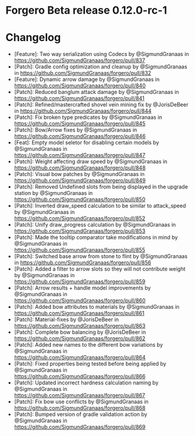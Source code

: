 # Forgero Beta release 0.12.0-rc-1

# Changelog

* [Feature]: Two way serialization using Codecs by @SigmundGranaas in https://github.com/SigmundGranaas/forgero/pull/837
* [Patch]: Gradle config optimization and cleanup by @SigmundGranaas
  in https://github.com/SigmundGranaas/forgero/pull/832
* [Feature]: Dynamic arrow damage by @SigmundGranaas in https://github.com/SigmundGranaas/forgero/pull/840
* [Patch]: Reduced banglum attack damage by @SigmundGranaas in https://github.com/SigmundGranaas/forgero/pull/841
* [Patch]: Refined/mastercrafted shovel vein mining fix by @JorisDeBeer
  in https://github.com/SigmundGranaas/forgero/pull/844
* [Patch]: Fix broken type predicates by @SigmundGranaas in https://github.com/SigmundGranaas/forgero/pull/845
* [Patch]: Bow/Arrow fixes by @SigmundGranaas in https://github.com/SigmundGranaas/forgero/pull/846
* [Feat]: Empty model seletor for disabling certain models by @SigmundGranaas
  in https://github.com/SigmundGranaas/forgero/pull/847
* [Patch]: Weight affecting draw speed by @SigmundGranaas in https://github.com/SigmundGranaas/forgero/pull/848
* [Patch]: Visual bow patches by @SigmundGranaas in https://github.com/SigmundGranaas/forgero/pull/849
* [Patch]: Removed Undefined slots from being displayed in the upgrade station by @SigmundGranaas
  in https://github.com/SigmundGranaas/forgero/pull/850
* [Patch]: Inverted draw_speed calculation to be similar to attack_speed by @SigmundGranaas
  in https://github.com/SigmundGranaas/forgero/pull/852
* [Patch]: Unify draw_progress calculation by @SigmundGranaas in https://github.com/SigmundGranaas/forgero/pull/853
* [Patch]: Made the tooltip comparator take modifications in mind by @SigmundGranaas
  in https://github.com/SigmundGranaas/forgero/pull/855
* [Patch]: Switched base arrow from stone to flint by @SigmundGranaas
  in https://github.com/SigmundGranaas/forgero/pull/856
* [Patch]: Added a filter to arrow slots so they will not contribute weight by @SigmundGranaas
  in https://github.com/SigmundGranaas/forgero/pull/859
* [Patch]: Arrow results + handle model improvements by @SigmundGranaas
  in https://github.com/SigmundGranaas/forgero/pull/860
* [Patch]: Added bow attributes to materials by @SigmundGranaas in https://github.com/SigmundGranaas/forgero/pull/861
* [Patch]: Material-fixes by @JorisDeBeer in https://github.com/SigmundGranaas/forgero/pull/863
* [Patch]: Complete bow balancing by @JorisDeBeer in https://github.com/SigmundGranaas/forgero/pull/862
* [Patch]: Added new names to the different bow variations by @SigmundGranaas
  in https://github.com/SigmundGranaas/forgero/pull/864
* [Patch]: Fixed properties being tested before being applied by @SigmundGranaas
  in https://github.com/SigmundGranaas/forgero/pull/866
* [Patch]: Updated incorrect hardness calculation naming by @SigmundGranaas
  in https://github.com/SigmundGranaas/forgero/pull/867
* [Patch]: Fix bow use conflicts by @SigmundGranaas in https://github.com/SigmundGranaas/forgero/pull/868
* [Patch]: Bumped version of gradle validation action by @SigmundGranaas
  in https://github.com/SigmundGranaas/forgero/pull/869
